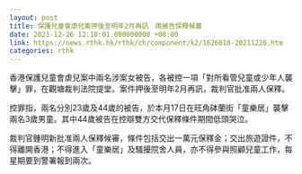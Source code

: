 ```yaml
---
layout: post
title: 保護兒童會虐兒案押後至明年2月再訊　兩被告保釋候審
date: 2021-12-26 12:18:01.000000000 +08:00
link: https://news.rthk.hk/rthk/ch/component/k2/1626018-20211226.htm
categories: rthk
---
```


香港保護兒童會虐兒案中兩名涉案女被告，各被控一項「對所看管兒童或少年人襲擊」罪，在觀塘裁判法院提堂。案件押後至明年2月再訊，裁判官批准兩人保釋。

控罪指，兩名分別23歲及44歲的被告，於本月17日在旺角砵蘭街「童樂居」襲擊兩名3歲男童。其中44歲被告在控辯雙方交代保釋條件期間低頭哭泣。

裁判官鍾明新批准兩人保釋候審，條件包括交出一萬元保釋金；交出旅遊證件，不得離開香港；不得進入「童樂居」及騷擾院舍人員，亦不得參與照顧兒童工作，每星期要到警署報到兩次。
